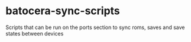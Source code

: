 # batocera-sync-scripts
Scripts that can be run on the ports section to sync roms, saves and save states between devices
